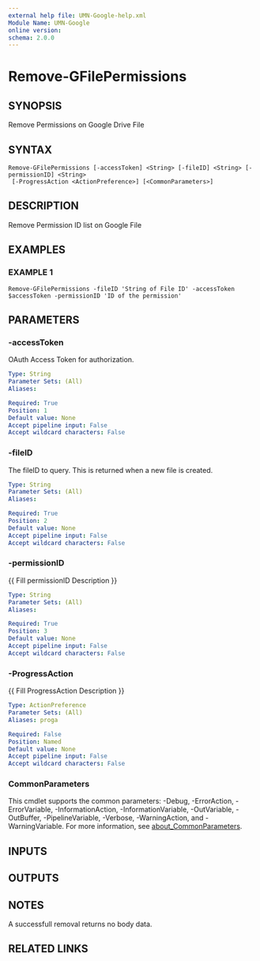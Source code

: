 ```yaml
---
external help file: UMN-Google-help.xml
Module Name: UMN-Google
online version:
schema: 2.0.0
---
```


# Remove-GFilePermissions

## SYNOPSIS
Remove Permissions on Google Drive File

## SYNTAX

```
Remove-GFilePermissions [-accessToken] <String> [-fileID] <String> [-permissionID] <String>
 [-ProgressAction <ActionPreference>] [<CommonParameters>]
```

## DESCRIPTION
Remove Permission ID list on Google File

## EXAMPLES

### EXAMPLE 1
```
Remove-GFilePermissions -fileID 'String of File ID' -accessToken $accessToken -permissionID 'ID of the permission'
```

## PARAMETERS

### -accessToken
OAuth Access Token for authorization.

```yaml
Type: String
Parameter Sets: (All)
Aliases:

Required: True
Position: 1
Default value: None
Accept pipeline input: False
Accept wildcard characters: False
```

### -fileID
The fileID to query. 
This is returned when a new file is created.

```yaml
Type: String
Parameter Sets: (All)
Aliases:

Required: True
Position: 2
Default value: None
Accept pipeline input: False
Accept wildcard characters: False
```

### -permissionID
{{ Fill permissionID Description }}

```yaml
Type: String
Parameter Sets: (All)
Aliases:

Required: True
Position: 3
Default value: None
Accept pipeline input: False
Accept wildcard characters: False
```

### -ProgressAction
{{ Fill ProgressAction Description }}

```yaml
Type: ActionPreference
Parameter Sets: (All)
Aliases: proga

Required: False
Position: Named
Default value: None
Accept pipeline input: False
Accept wildcard characters: False
```

### CommonParameters
This cmdlet supports the common parameters: -Debug, -ErrorAction, -ErrorVariable, -InformationAction, -InformationVariable, -OutVariable, -OutBuffer, -PipelineVariable, -Verbose, -WarningAction, and -WarningVariable. For more information, see [about_CommonParameters](http://go.microsoft.com/fwlink/?LinkID=113216).

## INPUTS

## OUTPUTS

## NOTES
A successfull removal returns no body data.

## RELATED LINKS
